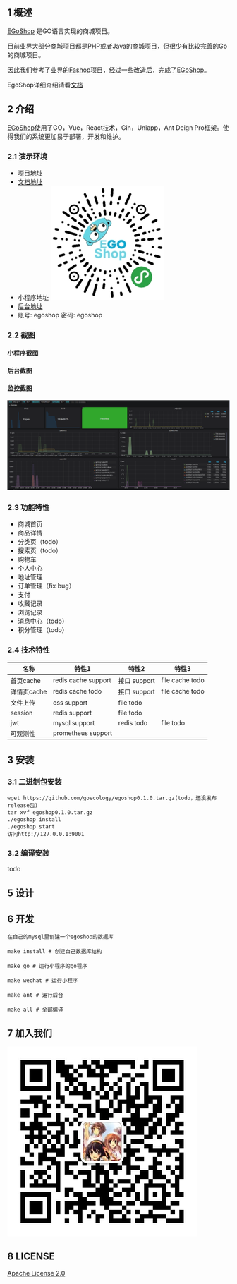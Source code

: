 ## 1 概述

[EGoShop](https://github.com/goecology/egoshop) 是GO语言实现的商城项目。

目前业界大部分商城项目都是PHP或者Java的商城项目，但很少有比较完善的Go的商城项目。

因此我们参考了业界的[Fashop](https://github.com/mojisrc/fashop)项目，经过一些改造后，完成了[EGoShop](https://github.com/mojisrc/fashop)。

EgoShop详细介绍请看[文档](http://doc.egoshop.questionfans.com/ecology/)

## 2 介绍

[EGoShop](https://github.com/goecology/egoshop)使用了GO，Vue，React技术，Gin，Uniapp，Ant Deign Pro框架。使得我们的系统更加易于部署，开发和维护。

### 2.1 演示环境
* [项目地址](https://github.com/goecology/egoshop)
* [文档地址](http://doc.egoshop.questionfans.com/)
* 小程序地址
  ![logo](./docs/img/wechatmini_small.jpg)
* [后台地址](https://egoshop.questionfans.com) 
* 账号: egoshop 密码: egoshop

### 2.2 截图

#### 小程序截图

#### 后台截图

#### 监控截图

![monitor](./docs/img/monitor.png)

### 2.3 功能特性

* 商城首页
* 商品详情
* 分类页（todo）
* 搜索页（todo）
* 购物车
* 个人中心
* 地址管理
* 订单管理（fix bug）
* 支付
* 收藏记录
* 浏览记录
* 消息中心（todo）
* 积分管理（todo）

### 2.4 技术特性

| 名称        | 特性1               | 特性2        | 特性3           |
| ----------- | ------------------- | ------------ | --------------- |
| 首页cache   | redis cache support | 接口 support | file cache todo |
| 详情页cache | redis cache todo    | 接口 support | file cache todo |
| 文件上传    | oss support         | file todo    |                 |
| session     | redis support       | file todo    |                 |
| jwt         | mysql support       | redis todo   | file todo       |
| 可观测性    | prometheus support  |              |                 |

## 3 安装

### 3.1 二进制包安装

```
wget https://github.com/goecology/egoshop0.1.0.tar.gz(todo，还没发布release包)
tar xvf egoshop0.1.0.tar.gz
./egoshop install
./egoshop start
访问http://127.0.0.1:9001
```

### 3.2  编译安装

todo

## 5 设计

## 6 开发

```
在自己的mysql里创建一个egoshop的数据库

make install # 创建自己数据库结构

make go # 运行小程序的go程序

make wechat # 运行小程序

make ant # 运行后台

make all # 全部编译
```

## 7 加入我们

![wechat](./docs/img/wechat.jpg)

## 8 LICENSE

[Apache License 2.0](https://github.com/goecology/egoshop/blob/master/LICENSE)
